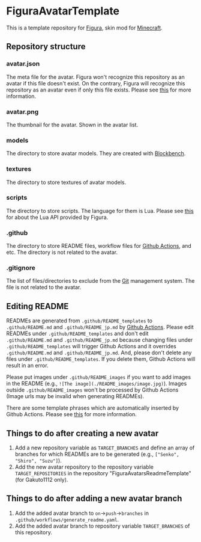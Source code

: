 # FiguraAvatarTemplate
This is a template repository for [Figura](https://modrinth.com/mod/figura),  skin mod for [Minecraft](https://www.minecraft.net/en-us).

## Repository structure
### avatar.json
The meta file for the avatar. Figura won't recognize this repository as an avatar if this file doesn't exist. On the contrary, Figura will recognize this repository as an avatar even if only this file exists. Please see [this](https://wiki.figuramc.org/tutorials/Avatar%20Metadata) for more information.

### avatar.png
The thumbnail for the avatar. Shown in the avatar list.

### models
The directory to store avatar models. They are created with [Blockbench](https://www.blockbench.net/).

### textures
The directory to store textures of avatar models.

### scripts
The directory to store scripts. The language for them is Lua. Please see [this](https://applejuiceyy.github.io/figs/) for about the Lua API provided by Figura.

### .github
The directory to store README files, workflow files for [Github Actions](https://github.co.jp/features/actions), and etc. The directory is not related to the avatar.

### .gitignore
The list of files/directories to exclude from the [Git](https://git-scm.com/) management system. The file is not related to the avatar.

## Editing README
READMEs are generated from `.github/README_templates` to `.github/README.md` and `.github/README_jp.md` by [Github Actions](https://github.co.jp/features/actions). Please edit READMEs under `.github/README_templates` and don't edit `.github/README.md` and `.github/README_jp.md` because changing files under `.github/README_templates` will trigger Github Actions and it overrides `.github/README.md` and `.github/README_jp.md`. And, please don't delete any files under `.github/README_templates`. If you delete them, Github Actions will result in an error.

Please put images under `.github/README_images` if you want to add images in the README (e.g., `![The image](./README_images/image.jpg)`). Images outside `.github/README_images` won't be processed by Github Actions (Image urls may be invalid when generating READMEs).

There are some template phrases which are automatically inserted by Github Actions. Please see [this](https://github.com/Gakuto1112/FiguraAvatarsReadmeTemplate) for more information.

## Things to do after creating a new avatar
1. Add a new repository variable as `TARGET_BRANCHES` and define an array of branches for which READMEs are to be generated (e.g., `["Senko", "Shiro", "Suzu"]`).
2. Add the new avatar repository to the repository variable `TARGET_REPOSITORIES` in the repository "FiguraAvatarsReadmeTemplate" (for Gakuto1112 only).

## Things to do after adding a new avatar branch
1. Add the added avatar branch to `on`->`push`->`branches` in `.github/workflows/generate_readme.yaml`.
2. Add the added avatar branch to repository variable `TARGET_BRANCHES` of this repository.
